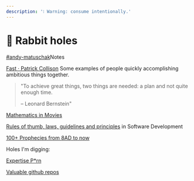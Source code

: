 ```yaml
---
description: '❕ Warning: consume intentionally.'
---
```


# 🐇 Rabbit holes

[#andy-matuschak](blogs-and-gardens.md#andy-matuschak "mention")Notes

[Fast · Patrick Collison](https://patrickcollison.com/fast) Some examples of people quickly accomplishing ambitious things together.

> "To achieve great things, two things are needed: a plan and not quite enough time.
>
> – Leonard Bernstein"

[Mathematics in Movies](https://people.math.harvard.edu/\~knill/mathmovies/)

[Rules of thumb, laws, guidelines and principles](https://en.wikipedia.org/wiki/List\_of\_software\_development\_philosophies) in Software Development&#x20;

[100+ Prophecies from 8AD to now](https://generative.ink/prophecies/)



Holes I'm digging:

[Expertise P\*rn](https://youtube.com/playlist?list=PLqVGGZu3T3hMRic-8YdZ0FCNK5g1Tx-55\&si=81qTypwVGFdorXlF)

[ Valuable github repos](https://github.com/siddish-reddy?tab=stars)&#x20;
